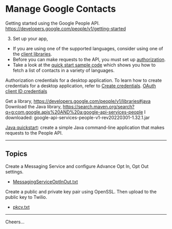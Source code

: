 # Manage Google Contacts

Getting started using the Google People API.
https://developers.google.com/people/v1/getting-started

3. Set up your app,
+ If you are using one of the supported languages, consider using one of the 
[client libraries](https://developers.google.com/people/v1/libraries). 
+ Before you can make requests to the API, you must set up 
[authorization](https://developers.google.com/people/v1/how-tos/authorizing).
+ Take a look at the [quick start sample code](https://developers.google.com/people/quickstart/js) 
which shows you how to fetch a list of contacts in a variety of languages.

Authorization credentials for a desktop application. 
To learn how to create credentials for a desktop application, refer to 
[Create credentials](https://developers.google.com/workspace/guides/create-credentials).
[OAuth client ID credentials](https://developers.google.com/workspace/guides/create-credentials#oauth-client-id)

Get a library,
https://developers.google.com/people/v1/libraries#java
Download the Java library,
https://search.maven.org/search?q=g:com.google.apis%20AND%20a:google-api-services-people
I downloaded:
google-api-services-people-v1-rev20220301-1.32.1.jar

[Java quickstart](https://developers.google.com/people/quickstart/java):
create a simple Java command-line application that makes requests to the People API.

--------------------------------------------------------------------------------
## Topics

Create a Messaging Service and configure Advance Opt In, Opt Out settings.
+ [MessagingServiceOptInOut.txt](MessagingServiceOptInOut.txt)

Create a public and private key pair using OpenSSL.
Then upload to the public key to Twilio.
+ [pkcv.txt](pkcv.txt)


--------------------------------------------------------------------------------
Cheers...
